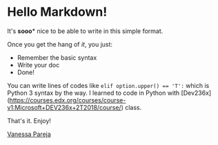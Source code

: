 # Hello Markdown!

It's **sooo*** nice to be able to write in this simple format.

Once you get the hang of *it*, you just:

* Remember the basic syntax
* Write your doc
* Done!

You can write lines of codes like `elif option.upper() == 'T':`
which is Python 3 syntax by the way. I learned to code in Python with [Dev236x] (https://courses.edx.org/courses/course-v1:Microsoft+DEV236x+2T2018/course/) class.

That's it. Enjoy!

[Vanessa Pareja](https://plus.google.com/+VanessaPareja)
